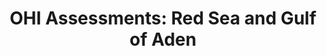 ---
type: ohi-assessment
title: "OHI Assessments: Red Sea and Gulf of Aden"
name: "Red Sea and Gulf of Aden"
bg_image: "/images/banners/fish-school.jpg"
---